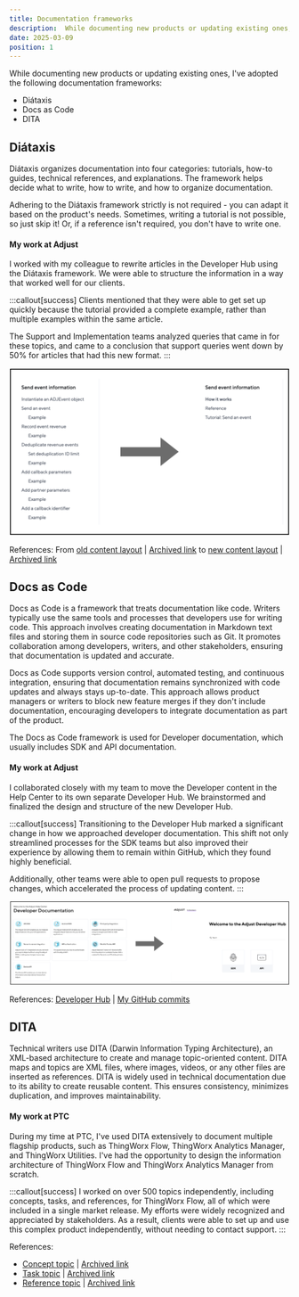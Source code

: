 ```yaml
---
title: Documentation frameworks
description:  While documenting new products or updating existing ones, I've used Diátaxis, DITA, and Docs as Code to structure and write documentation.
date: 2025-03-09
position: 1
---
```


While documenting new products or updating existing ones, I've adopted the following documentation frameworks:
- Diátaxis
- Docs as Code
- DITA

## Diátaxis 

Diátaxis organizes documentation into four categories: tutorials, how-to guides, technical references, and explanations. The framework helps decide what to write, how to write, and how to organize documentation.

Adhering to the Diátaxis framework strictly is not required - you can adapt it based on the product's needs. Sometimes, writing a tutorial is not possible, so just skip it! Or, if a reference isn't required, you don't have to write one.

#### My work at Adjust

I worked with my colleague to rewrite articles in the Developer Hub using the Diátaxis framework. We were able to structure the information in a way that worked well for our clients.  

:::callout[success]
Clients mentioned that they were able to get set up quickly because the tutorial provided a complete example, rather than multiple examples within the same article. 
<br/>

The Support and Implementation teams analyzed queries that came in for these topics, and came to a conclusion that support queries went down by 50% for articles that had this new format. 
:::

![From old content layout to layout using the Diátaxis framework](./diataxis.jpeg)

References: From <a href="https://dev.adjust.com/en/sdk/android/features/events" target="_blank">old content layout</a> | <a href="https://archive.ph/hLb28" target="_blank">Archived link</a> to <a href="https://dev.adjust.com/en/sdk/adobe-extension/android/events" target="_blank">new content layout</a> | <a href="https://archive.ph/9Kou2" target="_blank">Archived link</a>

## Docs as Code

Docs as Code is a framework that treats documentation like code. Writers typically use the same tools and processes that developers use for writing code. This approach involves creating documentation in Markdown text files and storing them in source code repositories such as Git. It promotes collaboration among developers, writers, and other stakeholders, ensuring that documentation is updated and accurate.

Docs as Code supports version control, automated testing, and continuous integration, ensuring that documentation remains synchronized with code updates and always stays up-to-date. This approach allows product managers or writers to block new feature merges if they don't include documentation, encouraging developers to integrate documentation as part of the product.

The Docs as Code framework is used for Developer documentation, which usually includes SDK and API documentation.
 
#### My work at Adjust

I collaborated closely with my team to move the Developer content in the Help Center to its own separate Developer Hub. We brainstormed and finalized the design and structure of the new Developer Hub.

:::callout[success]
Transitioning to the Developer Hub marked a significant change in how we approached developer documentation. This shift not only streamlined processes for the SDK teams but also improved their experience by allowing them to remain within GitHub, which they found highly beneficial. 
<br/>

Additionally, other teams were able to open pull requests to propose changes, which accelerated the process of updating content.
:::

![From Developer content in the Help Center to Developer Hub](./docs-as-code.jpeg)

References: <a href="https://dev.adjust.com/en" target="_blank">Developer Hub</a> | <a href="https://github.com/adjust/dev-docs/commits?author=KaihkashanAdjust" target="_blank">My GitHub commits</a>

## DITA

Technical writers use DITA (Darwin Information Typing Architecture), an XML-based architecture to create and manage topic-oriented content. 
DITA maps and topics are XML files, where images, videos, or any other files are inserted as references. DITA is widely used in technical documentation due to its ability to create reusable content. This ensures consistency, minimizes duplication, and improves maintainability.

#### My work at PTC

During my time at PTC, I've used DITA extensively to document multiple flagship products, such as ThingWorx Flow, ThingWorx Analytics Manager, and
ThingWorx Utilities. I've had the opportunity to design the information architecture of ThingWorx Flow and ThingWorx Analytics Manager from scratch.

:::callout[success]
I worked on over 500 topics independently, including concepts, tasks, and references, for ThingWorx Flow, all of which were included in a single market release. My efforts were widely recognized and appreciated by stakeholders. As a result, clients were able to set up and use this complex product independently, without needing to contact support.
:::

References:

- <a href="https://support.ptc.com/help/thingworx_hc/thingworx_analytics_8/index.html#page/analytics/AnalysisServices_FlexibleScaling.html" target="_blank">Concept topic</a> | <a href="https://archive.today/OcWnW" target="_blank">Archived link</a>
- <a href="https://support.ptc.com/help/thingworx_hc/thingworx_8_hc/en/index.html#page/ThingWorx/Help/Integration_Orchestration/CustomAction85.html" target="_blank">Task topic</a> | <a href="https://archive.today/mCLKP" target="_blank">Archived link</a>
- <a href="https://support.ptc.com/help/thingworx_hc/thingworx_8_hc/en/index.html#page/ThingWorx/Help/Integration_Orchestration/InstallingTwxFlowPrerequisitesMSSQL.html" target="_blank">Reference topic</a> | <a href="https://archive.today/wrVI3" target="_blank">Archived link</a>